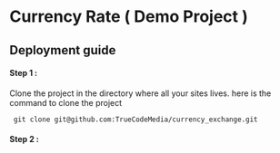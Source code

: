 # Currency Rate ( Demo Project ) 

## Deployment guide

#### Step 1 : 

Clone the project in the directory where all your sites lives. here is the command to clone the project 

` git clone git@github.com:TrueCodeMedia/currency_exchange.git`


#### Step 2 : 

